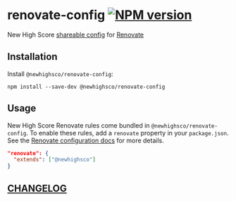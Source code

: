 # renovate-config [![NPM version](https://img.shields.io/npm/v/@newhighsco/renovate-config.svg)](https://www.npmjs.com/package/@newhighsco/renovate-config)

New High Score [shareable config](hhttps://docs.renovatebot.com/config-presets/) for [Renovate](http://renovatebot.com/)

## Installation

Install `@newhighsco/renovate-config`:

```
npm install --save-dev @newhighsco/renovate-config
```

## Usage
New High Score Renovate rules come bundled in `@newhighsco/renovate-config`. To enable these rules, add a `renovate` property in your `package.json`. See the [Renovate configuration docs](https://docs.renovatebot.com/configuration-options/) for more details.

```json
"renovate": {
  "extends": ["@newhighsco"]
}
```

## [CHANGELOG](CHANGELOG.md)
